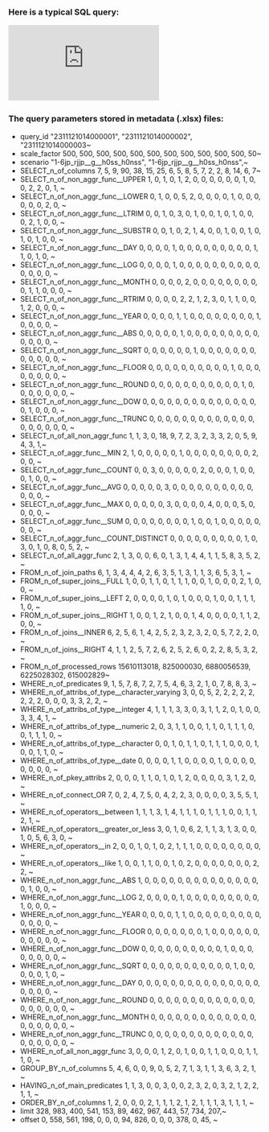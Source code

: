 ### Here is a typical SQL query:
![PostgreSQL](https://github.com/marinfotache/SQL-Queries-for-TPC-H/blob/main/_query_template/Q2311052230000015.pdf)


### The query parameters stored in metadata (.xlsx) files:

* query_id                                      <chr> "2311121014000001", "2311121014000002", "2311121014000003~
* scale_factor                                  <dbl> 500, 500, 500, 500, 500, 500, 500, 500, 500, 500, 500, 50~
* scenario                                      <chr> "1-6jp_rjjp__g__h0ss_h0nss", "1-6jp_rjjp__g__h0ss_h0nss",~
* SELECT_n_of_columns                           <dbl> 7, 5, 9, 90, 38, 15, 25, 6, 5, 8, 5, 7, 2, 2, 8, 14, 6, 7~
* SELECT_n_of_non_aggr_func__UPPER              <dbl> 1, 0, 1, 0, 1, 2, 0, 0, 0, 0, 0, 0, 1, 0, 0, 2, 2, 0, 1, ~
* SELECT_n_of_non_aggr_func__LOWER              <dbl> 0, 1, 0, 0, 5, 2, 0, 0, 0, 0, 1, 0, 0, 0, 0, 0, 0, 2, 0, ~
* SELECT_n_of_non_aggr_func__LTRIM              <dbl> 0, 0, 1, 0, 3, 0, 1, 0, 0, 1, 0, 1, 0, 0, 0, 2, 1, 0, 0, ~
* SELECT_n_of_non_aggr_func__SUBSTR             <dbl> 0, 0, 1, 0, 2, 1, 4, 0, 0, 1, 0, 0, 1, 0, 1, 0, 1, 0, 0, ~
* SELECT_n_of_non_aggr_func__DAY                <dbl> 0, 0, 0, 0, 1, 0, 0, 0, 0, 0, 0, 0, 0, 0, 1, 1, 0, 1, 0, ~
* SELECT_n_of_non_aggr_func__LOG                <dbl> 0, 0, 0, 0, 1, 0, 0, 0, 0, 0, 0, 0, 0, 0, 0, 0, 0, 0, 0, ~
* SELECT_n_of_non_aggr_func__MONTH              <dbl> 0, 0, 0, 0, 2, 0, 0, 0, 0, 0, 0, 0, 0, 0, 1, 1, 0, 0, 0, ~
* SELECT_n_of_non_aggr_func__RTRIM              <dbl> 0, 0, 0, 0, 2, 2, 1, 2, 3, 0, 1, 1, 0, 0, 1, 2, 0, 0, 0, ~
* SELECT_n_of_non_aggr_func__YEAR               <dbl> 0, 0, 0, 0, 1, 1, 0, 0, 0, 0, 0, 0, 0, 0, 1, 0, 0, 0, 0, ~
* SELECT_n_of_non_aggr_func__ABS                <dbl> 0, 0, 0, 0, 0, 1, 0, 0, 0, 0, 0, 0, 0, 0, 0, 0, 0, 0, 0, ~
* SELECT_n_of_non_aggr_func__SQRT               <dbl> 0, 0, 0, 0, 0, 0, 1, 0, 0, 0, 0, 0, 0, 0, 0, 0, 0, 0, 0, ~
* SELECT_n_of_non_aggr_func__FLOOR              <dbl> 0, 0, 0, 0, 0, 0, 0, 0, 0, 0, 1, 0, 0, 0, 0, 0, 0, 0, 0, ~
* SELECT_n_of_non_aggr_func__ROUND              <dbl> 0, 0, 0, 0, 0, 0, 0, 0, 0, 0, 0, 1, 0, 0, 0, 0, 0, 0, 0, ~
* SELECT_n_of_non_aggr_func__DOW                <dbl> 0, 0, 0, 0, 0, 0, 0, 0, 0, 0, 0, 0, 0, 0, 0, 1, 0, 0, 0, ~
* SELECT_n_of_non_aggr_func__TRUNC              <dbl> 0, 0, 0, 0, 0, 0, 0, 0, 0, 0, 0, 0, 0, 0, 0, 0, 0, 0, 0, ~
* SELECT_n_of_all_non_aggr_func                 <dbl> 1, 1, 3, 0, 18, 9, 7, 2, 3, 2, 3, 3, 2, 0, 5, 9, 4, 3, 1,~
* SELECT_n_of_aggr_func__MIN                    <dbl> 2, 1, 0, 0, 0, 0, 0, 1, 0, 0, 0, 0, 0, 0, 0, 0, 2, 0, 0, ~
* SELECT_n_of_aggr_func__COUNT                  <dbl> 0, 0, 3, 0, 0, 0, 0, 0, 2, 0, 0, 0, 1, 0, 0, 0, 1, 0, 0, ~
* SELECT_n_of_aggr_func__AVG                    <dbl> 0, 0, 0, 0, 0, 3, 0, 0, 0, 0, 0, 0, 0, 0, 0, 0, 0, 0, 0, ~
* SELECT_n_of_aggr_func__MAX                    <dbl> 0, 0, 0, 0, 0, 3, 0, 0, 0, 0, 4, 0, 0, 0, 5, 0, 0, 0, 0, ~
* SELECT_n_of_aggr_func__SUM                    <dbl> 0, 0, 0, 0, 0, 0, 0, 0, 1, 0, 0, 1, 0, 0, 0, 0, 0, 0, 0, ~
* SELECT_n_of_aggr_func__COUNT_DISTINCT         <dbl> 0, 0, 0, 0, 0, 0, 0, 0, 0, 1, 0, 3, 0, 1, 0, 8, 0, 5, 2, ~
* SELECT_n_of_all_aggr_func                     <dbl> 2, 1, 3, 0, 0, 6, 0, 1, 3, 1, 4, 4, 1, 1, 5, 8, 3, 5, 2, ~
* FROM_n_of_join_paths                          <dbl> 6, 1, 3, 4, 4, 4, 2, 6, 3, 5, 1, 3, 1, 1, 3, 6, 5, 3, 1, ~
* FROM_n_of_super_joins__FULL                   <dbl> 1, 0, 0, 1, 1, 0, 1, 1, 1, 0, 0, 1, 0, 0, 0, 2, 1, 0, 0, ~
* FROM_n_of_super_joins__LEFT                   <dbl> 2, 0, 0, 0, 0, 1, 0, 1, 0, 0, 0, 1, 0, 0, 1, 1, 1, 1, 0, ~
* FROM_n_of_super_joins__RIGHT                  <dbl> 1, 0, 0, 1, 2, 1, 0, 0, 1, 4, 0, 0, 0, 0, 1, 1, 2, 0, 0, ~
* FROM_n_of_joins__INNER                        <dbl> 6, 2, 5, 6, 1, 4, 2, 5, 2, 3, 2, 3, 2, 0, 5, 7, 2, 2, 0, ~
* FROM_n_of_joins__RIGHT                        <dbl> 4, 1, 1, 2, 5, 7, 2, 6, 2, 5, 2, 6, 0, 2, 2, 8, 5, 3, 2, ~
* FROM_n_of_processed_rows                      <dbl> 15610113018, 825000030, 6880056539, 6225028302, 615002829~
* WHERE_n_of_predicates                         <dbl> 9, 1, 5, 7, 8, 7, 2, 7, 5, 4, 6, 3, 2, 1, 0, 7, 8, 8, 3, ~
* WHERE_n_of_attribs_of_type__character_varying <dbl> 3, 0, 0, 5, 2, 2, 2, 2, 2, 2, 2, 2, 0, 0, 0, 3, 3, 2, 2, ~
* WHERE_n_of_attribs_of_type__integer           <dbl> 4, 1, 1, 1, 3, 3, 0, 3, 1, 1, 2, 0, 1, 0, 0, 3, 3, 4, 1, ~
* WHERE_n_of_attribs_of_type__numeric           <dbl> 2, 0, 3, 1, 1, 0, 0, 1, 1, 0, 1, 1, 1, 0, 0, 1, 1, 1, 0, ~
* WHERE_n_of_attribs_of_type__character         <dbl> 0, 0, 1, 0, 1, 1, 0, 1, 1, 1, 0, 0, 0, 1, 0, 0, 1, 1, 0, ~
* WHERE_n_of_attribs_of_type__date              <dbl> 0, 0, 0, 0, 1, 1, 0, 0, 0, 0, 1, 0, 0, 0, 0, 0, 0, 0, 0, ~
* WHERE_n_of_pkey_attribs                       <dbl> 2, 0, 0, 0, 1, 1, 0, 1, 0, 1, 2, 0, 0, 0, 0, 3, 1, 2, 0, ~
* WHERE_n_of_connect_OR                         <dbl> 7, 0, 2, 4, 7, 5, 0, 4, 2, 2, 3, 0, 0, 0, 0, 3, 5, 5, 1, ~
* WHERE_n_of_operators__between                 <dbl> 1, 1, 1, 3, 1, 4, 1, 1, 1, 0, 1, 1, 1, 0, 0, 1, 1, 2, 1, ~
* WHERE_n_of_operators__greater_or_less         <dbl> 3, 0, 1, 0, 6, 2, 1, 1, 3, 1, 3, 0, 0, 1, 0, 5, 6, 3, 0, ~
* WHERE_n_of_operators__in                      <dbl> 2, 0, 0, 1, 0, 1, 0, 2, 1, 1, 1, 0, 0, 0, 0, 0, 0, 0, 0, ~
* WHERE_n_of_operators__like                    <dbl> 1, 0, 0, 1, 1, 0, 0, 1, 0, 2, 0, 0, 0, 0, 0, 0, 0, 2, 2, ~
* WHERE_n_of_non_aggr_func__ABS                 <dbl> 1, 0, 0, 0, 0, 0, 0, 0, 0, 0, 0, 0, 0, 0, 0, 0, 1, 0, 0, ~
* WHERE_n_of_non_aggr_func__LOG                 <dbl> 2, 0, 0, 0, 0, 1, 0, 0, 0, 0, 0, 0, 0, 0, 0, 1, 0, 0, 0, ~
* WHERE_n_of_non_aggr_func__YEAR                <dbl> 0, 0, 0, 0, 1, 1, 0, 0, 0, 0, 0, 0, 0, 0, 0, 0, 0, 0, 0, ~
* WHERE_n_of_non_aggr_func__FLOOR               <dbl> 0, 0, 0, 0, 0, 0, 0, 1, 0, 0, 0, 0, 0, 0, 0, 0, 0, 0, 0, ~
* WHERE_n_of_non_aggr_func__DOW                 <dbl> 0, 0, 0, 0, 0, 0, 0, 0, 0, 0, 1, 0, 0, 0, 0, 0, 0, 0, 0, ~
* WHERE_n_of_non_aggr_func__SQRT                <dbl> 0, 0, 0, 0, 0, 0, 0, 0, 0, 0, 0, 1, 0, 0, 0, 0, 0, 1, 0, ~
* WHERE_n_of_non_aggr_func__DAY                 <dbl> 0, 0, 0, 0, 0, 0, 0, 0, 0, 0, 0, 0, 0, 0, 0, 0, 0, 0, 0, ~
* WHERE_n_of_non_aggr_func__ROUND               <dbl> 0, 0, 0, 0, 0, 0, 0, 0, 0, 0, 0, 0, 0, 0, 0, 0, 0, 0, 0, ~
* WHERE_n_of_non_aggr_func__MONTH               <dbl> 0, 0, 0, 0, 0, 0, 0, 0, 0, 0, 0, 0, 0, 0, 0, 0, 0, 0, 0, ~
* WHERE_n_of_non_aggr_func__TRUNC               <dbl> 0, 0, 0, 0, 0, 0, 0, 0, 0, 0, 0, 0, 0, 0, 0, 0, 0, 0, 0, ~
* WHERE_n_of_all_non_aggr_func                  <dbl> 3, 0, 0, 0, 1, 2, 0, 1, 0, 0, 1, 1, 0, 0, 0, 1, 1, 1, 0, ~
* GROUP_BY_n_of_columns                         <dbl> 5, 4, 6, 0, 0, 9, 0, 5, 2, 7, 1, 3, 1, 1, 3, 6, 3, 2, 1, ~
* HAVING_n_of_main_predicates                   <dbl> 1, 1, 3, 0, 0, 3, 0, 0, 2, 3, 2, 0, 3, 2, 1, 2, 2, 1, 1, ~
* ORDER_BY_n_of_columns                         <dbl> 1, 2, 0, 0, 0, 2, 1, 1, 1, 2, 1, 2, 1, 1, 1, 3, 1, 1, 1, ~
* limit                                         <dbl> 328, 983, 400, 541, 153, 89, 462, 967, 443, 57, 734, 207,~
* offset                                        <dbl> 0, 558, 561, 198, 0, 0, 0, 94, 826, 0, 0, 0, 378, 0, 45, ~
